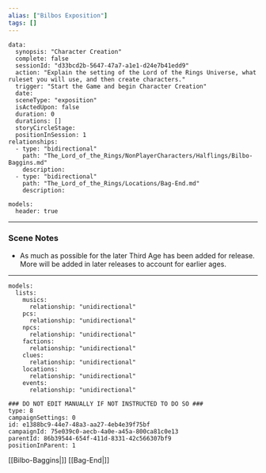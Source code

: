 ```yaml
---
alias: ["Bilbos Exposition"]
tags: []
---
```

```RpgManagerData
data: 
  synopsis: "Character Creation"
  complete: false
  sessionId: "d33bcd2b-5647-47a7-a1e1-d24e7b41edd9"
  action: "Explain the setting of the Lord of the Rings Universe, what ruleset you will use, and then create characters."
  trigger: "Start the Game and begin Character Creation"
  date: 
  sceneType: "exposition"
  isActedUpon: false
  duration: 0
  durations: []
  storyCircleStage: 
  positionInSession: 1
relationships: 
  - type: "bidirectional"
    path: "The_Lord_of_the_Rings/NonPlayerCharacters/Halflings/Bilbo-Baggins.md"
    description: 
  - type: "bidirectional"
    path: "The_Lord_of_the_Rings/Locations/Bag-End.md"
    description: 
```
```RpgManager
models: 
  header: true
```
---
### Scene Notes
 - As much as possible for the later Third Age has been added for release. More will be added in later releases to account for earlier ages.

---
```RpgManager
models: 
  lists: 
    musics: 
      relationship: "unidirectional"
    pcs: 
      relationship: "unidirectional"
    npcs: 
      relationship: "unidirectional"
    factions: 
      relationship: "unidirectional"
    clues: 
      relationship: "unidirectional"
    locations: 
      relationship: "unidirectional"
    events: 
      relationship: "unidirectional"
```
```RpgManagerID
### DO NOT EDIT MANUALLY IF NOT INSTRUCTED TO DO SO ###
type: 8
campaignSettings: 0
id: e1388bc9-44e7-48a3-aa27-4eb4e39f75bf
campaignId: 75e039c0-aecb-4a0e-a45a-800ca81c0e13
parentId: 86b39544-654f-411d-8331-42c566307bf9
positionInParent: 1
```
[[Bilbo-Baggins|]]
[[Bag-End|]]
